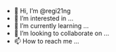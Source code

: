 - 👋 Hi, I’m @regi21ng
- 👀 I’m interested in ...
- 🌱 I’m currently learning ...
- 💞️ I’m looking to collaborate on ...
- 📫 How to reach me ...

<!---
regi21ng/regi21ng is a ✨ special ✨ repository because its `README.md` (this file) appears on your GitHub profile.
You can click the Preview link to take a look at your changes.
--->
